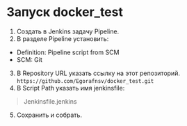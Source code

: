 # Запуск docker_test

1. Создать в Jenkins задачу Pipeline.
2. В разделе Pipeline установить:
- Definition: Pipeline script from SCM
- SCM: Git
3. В Repository URL указать ссылку на этот репозиторий.
`https://github.com/Egorafnsv/docker_test.git`
4. В Script Path указать имя jenkinsfile: 
> Jenkinsfile.jenkins
5. Сохранить и собрать.